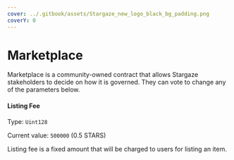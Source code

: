 ```yaml
---
cover: ../.gitbook/assets/Stargaze_new_logo_black_bg_padding.png
coverY: 0
---
```


# Marketplace

Marketplace is a community-owned contract that allows Stargaze stakeholders to decide on how it is governed. They can vote to change any of the parameters below.

#### Listing Fee

Type: `Uint128`

Current value: `500000` (0.5 STARS)

Listing fee is a fixed amount that will be charged to users for listing an item.



